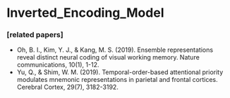# Inverted_Encoding_Model

### [related papers]
* Oh, B. I., Kim, Y. J., & Kang, M. S. (2019). Ensemble representations reveal distinct neural coding of visual working memory. Nature communications, 10(1), 1-12.<br>
* Yu, Q., & Shim, W. M. (2019). Temporal-order-based attentional priority modulates mnemonic representations in parietal and frontal cortices. Cerebral Cortex, 29(7), 3182-3192.
